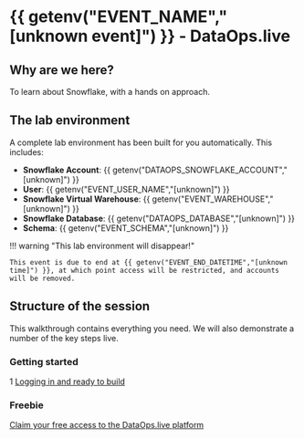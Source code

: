 # {{ getenv("EVENT_NAME","[unknown event]") }} - DataOps.live

## Why are we here?

To learn about Snowflake, with a hands on approach.

## The lab environment

A complete lab environment has been built for you automatically. This includes:

- **Snowflake Account**: {{ getenv("DATAOPS_SNOWFLAKE_ACCOUNT","[unknown]") }}
- **User**: {{ getenv("EVENT_USER_NAME","[unknown]") }}
- **Snowflake Virtual Warehouse**: {{ getenv("EVENT_WAREHOUSE","[unknown]") }}
- **Snowflake Database**: {{ getenv("DATAOPS_DATABASE","[unknown]") }}
- **Schema**: {{ getenv("EVENT_SCHEMA","[unknown]") }}

!!! warning "This lab environment will disappear!"

    This event is due to end at {{ getenv("EVENT_END_DATETIME","[unknown time]") }}, at which point access will be restricted, and accounts will be removed.

## Structure of the session

This walkthrough contains everything you need. We will also demonstrate a number of the key steps live.

### Getting started

1 [Logging in and ready to build](step1.md)


### Freebie

[Claim your free access to the DataOps.live platform](cta.md)


